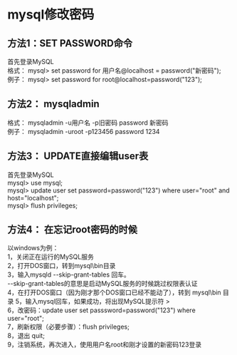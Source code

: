 # mysql修改密码
## 方法1：SET PASSWORD命令
首先登录MySQL                                                     
格式： mysql> set password for 用户名@localhost = password("新密码");                                                     
例子： mysql> set password for root@localhost=password("123");                                                     

## 方法2： mysqladmin
格式： mysqladmin -u用户名 -p旧密码 password 新密码                                                      
例子： mysqladmin -uroot -p123456 password 1234                                                     

## 方法3： UPDATE直接编辑user表
首先登录MySQL                                                     
mysql> use mysql;                                                     
mysql> update user set password=password("123") where user="root" and host="localhost";                                                     
mysql> flush privileges;                                                     
## 方法4： 在忘记root密码的时候                                                     
以windows为例：                                                     
1，关闭正在运行的MySQL服务                                                     
2，打开DOS窗口，转到mysql\bin目录                                                     
3，输入mysqld --skip-grant-tables 回车。                                                      
    --skip-grant-tables的意思是启动MySQL服务的时候跳过权限表认证                                                     
4，在打开DOS窗口（因为刚才那个DOS窗口已经不能动了），转到 mysql\bin 目录
5，输入mysql回车，如果成功，将出现MySQL提示符 >                                                      
6，改密码：update user set passsword=password("123") where user="root";                                                                                                          
7，刷新权限（必要步骤）：flush privileges;                                                     
8，退出 quit;                                                     
9，注销系统，再次进入，使用用户名root和刚才设置的新密码123登录                                                          